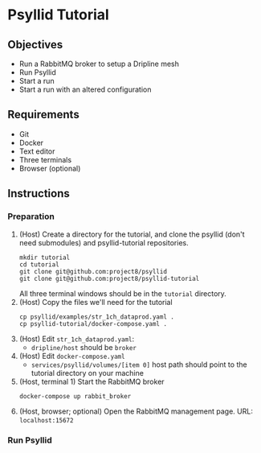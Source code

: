 # Psyllid Tutorial

## Objectives

* Run a RabbitMQ broker to setup a Dripline mesh
* Run Psyllid
* Start a run
* Start a run with an altered configuration

## Requirements

* Git
* Docker
* Text editor
* Three terminals
* Browser (optional)

## Instructions

### Preparation

1. (Host) Create a directory for the tutorial, and clone the psyllid (don't need submodules) and psyllid-tutorial repositories.
    ```
    mkdir tutorial
    cd tutorial
    git clone git@github.com:project8/psyllid
    git clone git@github.com:project8/psyllid-tutorial
    ```
    All three terminal windows should be in the `tutorial` directory.
1. (Host) Copy the files we'll need for the tutorial
	```
	cp psyllid/examples/str_1ch_dataprod.yaml .
	cp psyllid-tutorial/docker-compose.yaml .
	```
1. (Host) Edit `str_1ch_dataprod.yaml`:
    * `dripline/host` should be `broker`
1. (Host) Edit `docker-compose.yaml`
    * `services/psyllid/volumes/[item 0]` host path should point to the tutorial directory on your machine
1. (Host, terminal 1) Start the RabbitMQ broker
    ```
    docker-compose up rabbit_broker
    ```
1. (Host, browser; optional) Open the RabbitMQ management page. URL: `localhost:15672`
### Run Psyllid